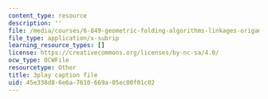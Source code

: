 ```yaml
---
content_type: resource
description: ''
file: /media/courses/6-849-geometric-folding-algorithms-linkages-origami-polyhedra-fall-2012/45e338d86e6a7610669a05ec00f01c02_k2jKCJ8fhj0.srt
file_type: application/x-subrip
learning_resource_types: []
license: https://creativecommons.org/licenses/by-nc-sa/4.0/
ocw_type: OCWFile
resourcetype: Other
title: 3play caption file
uid: 45e338d8-6e6a-7610-669a-05ec00f01c02
---
```

